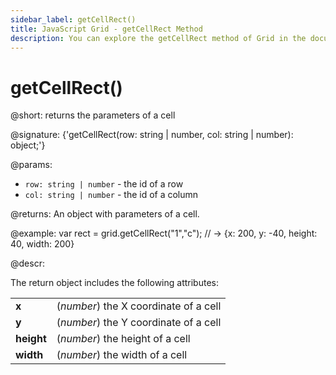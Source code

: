 ```yaml
---
sidebar_label: getCellRect()
title: JavaScript Grid - getCellRect Method 
description: You can explore the getCellRect method of Grid in the documentation of the DHTMLX JavaScript UI library. Browse developer guides and API reference, try out code examples and live demos, and download a free 30-day evaluation version of DHTMLX Suite 7.
---
```


# getCellRect()

@short: returns the parameters of a cell

@signature: {'getCellRect(row: string | number, col: string | number): object;'}

@params:
- `row: string | number` - the id of a row
- `col: string | number` - the id of a column

@returns:
An object with parameters of a cell.

@example:
var rect = grid.getCellRect("1","c");
// -> {x: 200, y: -40, height: 40, width: 200}

@descr:

The return object includes the following attributes:

<table>
	<tbody>
        <tr>
			<td><b>x</b></td>
			<td>(<i>number</i>) the X coordinate of a cell</td>
		</tr>
        <tr>
			<td><b>y</b></td>
			<td>(<i>number</i>) the Y coordinate of a cell</td>
		</tr>
        <tr>
			<td><b>height</b></td>
			<td>(<i>number</i>) the height of a cell</td>
		</tr>
        <tr>
			<td><b>width</b></td>
			<td>(<i>number</i>) the width of a cell</td>
		</tr>
    </tbody>
</table>

[comment]: # (@related: grid/usage.md#working-with-columns-and-cells)
